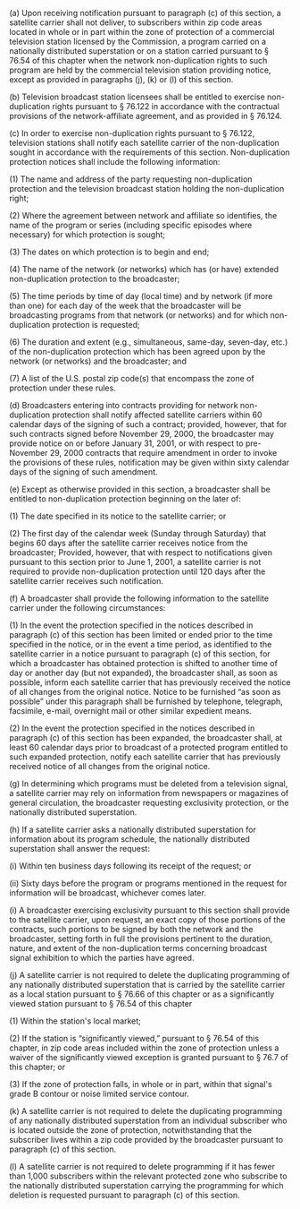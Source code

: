 (a) Upon receiving notification pursuant to paragraph (c) of this section, a satellite carrier shall not deliver, to subscribers within zip code areas located in whole or in part within the zone of protection of a commercial television station licensed by the Commission, a program carried on a nationally distributed superstation or on a station carried pursuant to § 76.54 of this chapter when the network non-duplication rights to such program are held by the commercial television station providing notice, except as provided in paragraphs (j), (k) or (l) of this section.

(b) Television broadcast station licensees shall be entitled to exercise non-duplication rights pursuant to § 76.122 in accordance with the contractual provisions of the network-affiliate agreement, and as provided in § 76.124.

(c) In order to exercise non-duplication rights pursuant to § 76.122, television stations shall notify each satellite carrier of the non-duplication sought in accordance with the requirements of this section. Non-duplication protection notices shall include the following information:

(1) The name and address of the party requesting non-duplication protection and the television broadcast station holding the non-duplication right;

(2) Where the agreement between network and affiliate so identifies, the name of the program or series (including specific episodes where necessary) for which protection is sought;

(3) The dates on which protection is to begin and end;

(4) The name of the network (or networks) which has (or have) extended non-duplication protection to the broadcaster;

(5) The time periods by time of day (local time) and by network (if more than one) for each day of the week that the broadcaster will be broadcasting programs from that network (or networks) and for which non-duplication protection is requested;

(6) The duration and extent (e.g., simultaneous, same-day, seven-day, etc.) of the non-duplication protection which has been agreed upon by the network (or networks) and the broadcaster; and

(7) A list of the U.S. postal zip code(s) that encompass the zone of protection under these rules.

(d) Broadcasters entering into contracts providing for network non-duplication protection shall notify affected satellite carriers within 60 calendar days of the signing of such a contract; provided, however, that for such contracts signed before November 29, 2000, the broadcaster may provide notice on or before January 31, 2001, or with respect to pre-November 29, 2000 contracts that require amendment in order to invoke the provisions of these rules, notification may be given within sixty calendar days of the signing of such amendment.
              

(e) Except as otherwise provided in this section, a broadcaster shall be entitled to non-duplication protection beginning on the later of:

(1) The date specified in its notice to the satellite carrier; or

(2) The first day of the calendar week (Sunday through Saturday) that begins 60 days after the satellite carrier receives notice from the broadcaster; Provided, however, that with respect to notifications given pursuant to this section prior to June 1, 2001, a satellite carrier is not required to provide non-duplication protection until 120 days after the satellite carrier receives such notification.

(f) A broadcaster shall provide the following information to the satellite carrier under the following circumstances:

(1) In the event the protection specified in the notices described in paragraph (c) of this section has been limited or ended prior to the time specified in the notice, or in the event a time period, as identified to the satellite carrier in a notice pursuant to paragraph (c) of this section, for which a broadcaster has obtained protection is shifted to another time of day or another day (but not expanded), the broadcaster shall, as soon as possible, inform each satellite carrier that has previously received the notice of all changes from the original notice. Notice to be furnished “as soon as possible” under this paragraph shall be furnished by telephone, telegraph, facsimile, e-mail, overnight mail or other similar expedient means.

(2) In the event the protection specified in the notices described in paragraph (c) of this section has been expanded, the broadcaster shall, at least 60 calendar days prior to broadcast of a protected program entitled to such expanded protection, notify each satellite carrier that has previously received notice of all changes from the original notice.

(g) In determining which programs must be deleted from a television signal, a satellite carrier may rely on information from newspapers or magazines of general circulation, the broadcaster requesting exclusivity protection, or the nationally distributed superstation.

(h) If a satellite carrier asks a nationally distributed superstation for information about its program schedule, the nationally distributed superstation shall answer the request:

(i) Within ten business days following its receipt of the request; or

(ii) Sixty days before the program or programs mentioned in the request for information will be broadcast, whichever comes later.

(i) A broadcaster exercising exclusivity pursuant to this section shall provide to the satellite carrier, upon request, an exact copy of those portions of the contracts, such portions to be signed by both the network and the broadcaster, setting forth in full the provisions pertinent to the duration, nature, and extent of the non-duplication terms concerning broadcast signal exhibition to which the parties have agreed.

(j) A satellite carrier is not required to delete the duplicating programming of any nationally distributed superstation that is carried by the satellite carrier as a local station pursuant to § 76.66 of this chapter or as a significantly viewed station pursuant to § 76.54 of this chapter

(1) Within the station's local market;

(2) If the station is “significantly viewed,” pursuant to § 76.54 of this chapter, in zip code areas included within the zone of protection unless a waiver of the significantly viewed exception is granted pursuant to § 76.7 of this chapter; or

(3) If the zone of protection falls, in whole or in part, within that signal's grade B contour or noise limited service contour.

(k) A satellite carrier is not required to delete the duplicating programming of any nationally distributed superstation from an individual subscriber who is located outside the zone of protection, notwithstanding that the subscriber lives within a zip code provided by the broadcaster pursuant to paragraph (c) of this section.

(l) A satellite carrier is not required to delete programming if it has fewer than 1,000 subscribers within the relevant protected zone who subscribe to the nationally distributed superstation carrying the programming for which deletion is requested pursuant to paragraph (c) of this section.

